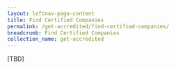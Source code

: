 ```yaml
---
layout: leftnav-page-content
title: Find Certified Companies
permalink: /get-accredited/find-certified-companies/
breadcrumb: Find Certified Companies
collection_name: get-accredited
---
```


[TBD]